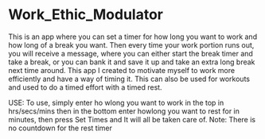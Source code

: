 # Work_Ethic_Modulator
This is an app where you can set a timer for how long you want to work and how long of a break you want. Then every time your work portion runs out, you will receive a message, where you can either start the break timer and take a break, or you can bank it and save it up and take an extra long break next time around. This app I created to motivate myself to work more efficiently and have a way of timing it. This can also be used for workouts and used to do a timed effort with a timed rest.

USE:
To use, simply enter ho wlong you want to work in the top in hrs/secs/mins then in the bottom enter howlong you want to rest for in minutes, then press Set Times and It will all be taken care of. Note: There is no countdown for the rest timer
